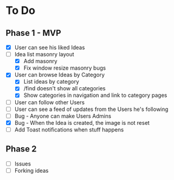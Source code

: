 # To Do

## Phase 1 - MVP

- [x] User can see his liked Ideas
- [ ] Idea list masonry layout
  - [x] Add masonry
  - [x] Fix window resize masonry bugs
- [x] User can browse Ideas by Category
  - [x] List ideas by category
  - [x] /find doesn't show all categories
  - [x] Show categories in navigation and link to category pages
- [ ] User can follow other Users
- [ ] User can see a feed of updates from the Users he's following
- [ ] Bug - Anyone can make Users Admins
- [x] Bug - When the Idea is created, the image is not reset
- [ ] Add Toast notifications when stuff happens

## Phase 2

- [ ] Issues
- [ ] Forking ideas